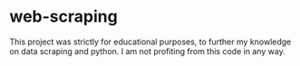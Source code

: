# web-scraping

This project was strictly for educational purposes, to further my knowledge on data scraping and python. 
I am not profiting from this code in any way.  
